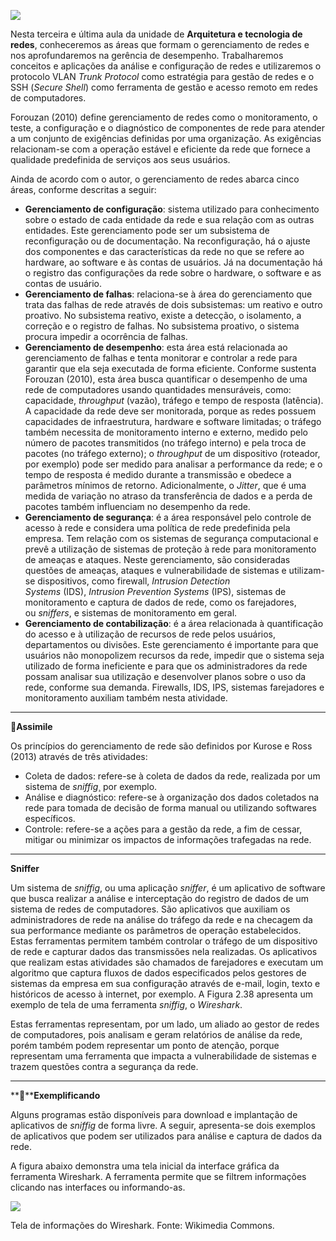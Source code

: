 [![](https://ampli-images.s3.amazonaws.com/production/bac03491-3eed-40e5-91d8-0d7e1313b2bf/original)](https://ampli-images.s3.amazonaws.com/production/bac03491-3eed-40e5-91d8-0d7e1313b2bf/original)

Nesta terceira e última aula da unidade de **Arquitetura e tecnologia de redes**, conheceremos as áreas que formam o gerenciamento de redes e nos aprofundaremos na gerência de desempenho. Trabalharemos conceitos e aplicações da análise e configuração de redes e utilizaremos o protocolo VLAN _Trunk Protocol_ como estratégia para gestão de redes e o SSH (_Secure Shell_) como ferramenta de gestão e acesso remoto em redes de computadores.

Forouzan (2010) define gerenciamento de redes como o monitoramento, o teste, a configuração e o diagnóstico de componentes de rede para atender a um conjunto de exigências definidas por uma organização. As exigências relacionam-se com a operação estável e eficiente da rede que fornece a qualidade predefinida de serviços aos seus usuários.

Ainda de acordo com o autor, o gerenciamento de redes abarca cinco áreas, conforme descritas a seguir:

- **Gerenciamento de configuração**: sistema utilizado para conhecimento sobre o estado de cada entidade da rede e sua relação com as outras entidades. Este gerenciamento pode ser um subsistema de reconfiguração ou de documentação. Na reconfiguração, há o ajuste dos componentes e das características da rede no que se refere ao hardware, ao software e às contas de usuários. Já na documentação há o registro das configurações da rede sobre o hardware, o software e as contas de usuário.
- **Gerenciamento de falhas**: relaciona-se à área do gerenciamento que trata das falhas de rede através de dois subsistemas: um reativo e outro proativo. No subsistema reativo, existe a detecção, o isolamento, a correção e o registro de falhas. No subsistema proativo, o sistema procura impedir a ocorrência de falhas.
- **Gerenciamento de desempenho**: esta área está relacionada ao gerenciamento de falhas e tenta monitorar e controlar a rede para garantir que ela seja executada de forma eficiente. Conforme sustenta Forouzan (2010), esta área busca quantificar o desempenho de uma rede de computadores usando quantidades mensuráveis, como: capacidade, _throughput_ (vazão), tráfego e tempo de resposta (latência). A capacidade da rede deve ser monitorada, porque as redes possuem capacidades de infraestrutura, hardware e software limitadas; o tráfego também necessita de monitoramento interno e externo, medido pelo número de pacotes transmitidos (no tráfego interno) e pela troca de pacotes (no tráfego externo); o _throughput_ de um dispositivo (roteador, por exemplo) pode ser medido para analisar a performance da rede; e o tempo de resposta é medido durante a transmissão e obedece a parâmetros mínimos de retorno. Adicionalmente, o _Jitter_, que é uma medida de variação no atraso da transferência de dados e a perda de pacotes também influenciam no desempenho da rede.
- **Gerenciamento de segurança**: é a área responsável pelo controle de acesso à rede e considera uma política de rede predefinida pela empresa. Tem relação com os sistemas de segurança computacional e prevê a utilização de sistemas de proteção à rede para monitoramento de ameaças e ataques. Neste gerenciamento, são consideradas questões de ameaças, ataques e vulnerabilidade de sistemas e utilizam-se dispositivos, como firewall, _Intrusion Detection Systems_ (IDS), _Intrusion Prevention Systems_ (IPS), sistemas de monitoramento e captura de dados de rede, como os farejadores, ou _sniffers_, e sistemas de monitoramento em geral.
- **Gerenciamento de contabilização**: é a área relacionada à quantificação do acesso e à utilização de recursos de rede pelos usuários, departamentos ou divisões. Este gerenciamento é importante para que usuários não monopolizem recursos da rede, impedir que o sistema seja utilizado de forma ineficiente e para que os administradores da rede possam analisar sua utilização e desenvolver planos sobre o uso da rede, conforme sua demanda. Firewalls, IDS, IPS, sistemas farejadores e monitoramento auxiliam também nesta atividade.

______

**🔁Assimile**

Os princípios do gerenciamento de rede são definidos por Kurose e Ross (2013) através de três atividades:

- Coleta de dados: refere-se à coleta de dados da rede, realizada por um sistema de _sniffig_¸ por exemplo.
- Análise e diagnóstico: refere-se à organização dos dados coletados na rede para tomada de decisão de forma manual ou utilizando softwares específicos.
- Controle: refere-se a ações para a gestão da rede, a fim de cessar, mitigar ou minimizar os impactos de informações trafegadas na rede.

______

**Sniffer**

Um sistema de _sniffig_, ou uma aplicação _sniffer_, é um aplicativo de software que busca realizar a análise e interceptação do registro de dados de um sistema de redes de computadores. São aplicativos que auxiliam os administradores de rede na análise do tráfego da rede e na checagem da sua performance mediante os parâmetros de operação estabelecidos. Estas ferramentas permitem também controlar o tráfego de um dispositivo de rede e capturar dados das transmissões nela realizadas. Os aplicativos que realizam estas atividades são chamados de farejadores e executam um algoritmo que captura fluxos de dados especificados pelos gestores de sistemas da empresa em sua configuração através de e-mail, login, texto e históricos de acesso à internet, por exemplo. A Figura 2.38 apresenta um exemplo de tela de uma ferramenta _sniffig_, o _Wireshark_.

Estas ferramentas representam, por um lado, um aliado ao gestor de redes de computadores, pois analisam e geram relatórios de análise da rede, porém também podem representar um ponto de atenção, porque representam uma ferramenta que impacta a vulnerabilidade de sistemas e trazem questões contra a segurança da rede.

______

**📝****Exemplificando**

Alguns programas estão disponíveis para download e implantação de aplicativos de _sniffig_ de forma livre. A seguir, apresenta-se dois exemplos de aplicativos que podem ser utilizados para análise e captura de dados da rede.

A figura abaixo demonstra uma tela inicial da interface gráfica da ferramenta Wireshark. A ferramenta permite que se filtrem informações clicando nas interfaces ou informando-as.

[![](https://ampli-images.s3.amazonaws.com/production/8e25fd39-5c63-4de5-8ab8-3a5272b601b3/original)](https://ampli-images.s3.amazonaws.com/production/8e25fd39-5c63-4de5-8ab8-3a5272b601b3/original)

Tela de informações do Wireshark. Fonte: Wikimedia Commons.